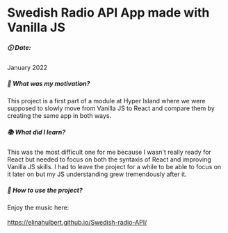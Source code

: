 # Swedish Radio API App made with Vanilla JS

##### :clock1130: Date:

January 2022

##### :muscle: What was my motivation?

This project is a first part of a module at Hyper Island where we were supposed to slowly move from Vanilla JS to React and compare them by creating the same app in both ways. 

##### :books: What did I learn?

This was the most difficult one for me because I wasn't really ready for React but needed to focus on both the syntaxis of React and improving Vanilla JS skills. I had to leave the project for a while to be able to focus on it later on but my JS understanding grew tremendously after it. 

##### :flashlight: How to use the project?

Enjoy the music here:   
<br>
https://elinahulbert.github.io/Swedish-radio-API/

